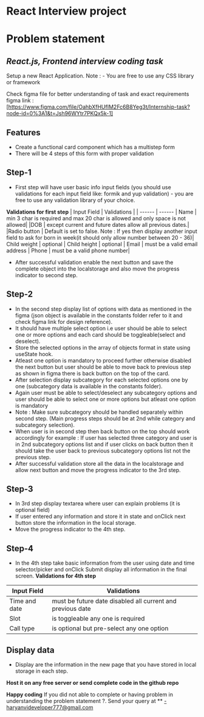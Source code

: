# React Interview project
# Problem statement
## _React.js, Frontend interview coding task_

Setup a new React Application.
Note : - You are free to use any CSS library or framework

Check figma file for better understanding of task and exact requirements
figma link : [https://www.figma.com/file/OahbXfHUfIM2Fc6B8Yeg3t/Internship-task?node-id=0%3A1&t=Jsh96WYtr7PKQx5k-1]



## Features
- Create a functional card component which has a multistep form
- There will be 4 steps of this form with proper validation

## Step-1
- First step will have user basic info input fields (you should use validations for each input field like: formik and yup validation) - you are free to use any validation library of your choice. 
 
**Validations for first step**
| Input Field | Validations |
| ------ | ------ |
Name | min 3 char is required and max 20 char is allowed and only space is not allowed|
|DOB | except current and future dates  allow all previous dates.|
|Radio button | Default is set to false.  Note : If yes then display another input field to ask for born in week(it should only allow number between 20 - 36)|
Child weight | optional |
Child height | optional |
Email | must be a valid email address |
Phone | must be a valid phone number|

- After successful validation enable the next button and save the complete object into the localstorage and also move the progress indicator to second step.

## Step-2
- In the second step display list of options with data as mentioned in the figma (json object is available in the constants folder refer to it and check figma link for design reference).
- It should have multiple select option i.e user should be able to select one or more options and each card should be toggleable(select and deselect).
- Store the selected options in the array of objects format in state using useState hook.
- Atleast one option is mandatory to proceed further otherwise disabled the next button but user should be able to move back to previous step as shown in figma there is back button on the top of the card.
- After selection display subcategory for each selected options one by one (subcategory data is available in the constants folder).
- Again user must be able to select/deselect any subcategory options and user should be able to select one or more options but atleast one option is mandatory
- Note : Make sure subcategory should be handled separately within second step. (Main progress steps should be at 2nd while category and subcategory selection).
- When user is in second step then back button on the top should work accordingly
   for example : If user has selected three category and user is in 2nd subcategory options list and if user clicks on back button then it should take the user back to previous subcategory options list not the previous step.
- After successful validation store all the data in the localstorage and allow next button and move the progress indicator to the 3rd step.

## Step-3
- In 3rd step display textarea where user can explain problems (it is optional field)
- If user entered any information and store it in state and onClick next button store the information in the local storage.
- Move the progress indicator to the 4th step.

## Step-4
- In the 4th step take basic information from the user using date and time selector/picker  and onClick Submit display all information in the final screen.
**Validations for 4th step**

| Input Field | Validations |
| ------ | ------ |
|Time and date | must be future date disabled all current and previous date |
|Slot | is toggleable any one is required |
|Call type | is optional but pre-select any one option |

## Display data
- Display are the information in the new page that you have stored in local storage in each step.

**Host it on any free server or send complete code in the github repo**


**Happy coding** 
If you did not able to complete or having problem in understanding the problem statement ?. Send your query at **
-haryanvideveloper777@gmail.com


 
